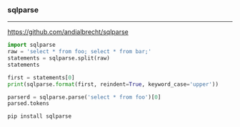 ### sqlparse
---
https://github.com/andialbrecht/sqlparse

```py
import sqlparse
raw = 'select * from foo; select * from bar;'
statements = sqlparse.split(raw)
statements

first = statements[0]
print(sqlparse.format(first, reindent=True, keyword_case='upper'))

parserd = sqlparse.parse('select * from foo')[0]
parsed.tokens
```

```sh
pip install sqlparse
```

```
```


